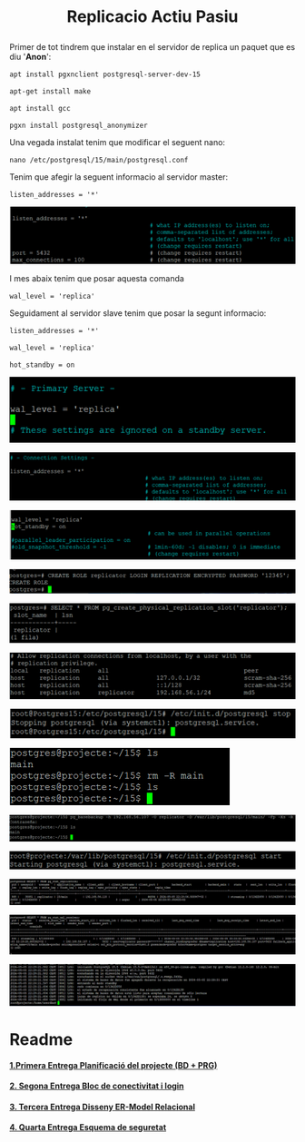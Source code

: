 # <p align="center">  Replicacio Actiu Pasiu </p>

Primer de tot tindrem que instalar en el servidor de replica un paquet que es diu '**Anon**':
```
apt install pgxnclient postgresql-server-dev-15
```
```
apt-get install make
```
```
apt install gcc
```
```
pgxn install postgresql_anonymizer
```
Una vegada instalat tenim que modificar el seguent nano:
```
nano /etc/postgresql/15/main/postgresql.conf
```
Tenim que afegir la seguent informacio al servidor master:
```
listen_addresses = '*'
```

![imatge1](Imatges/Replicacio1.png)<br>

I mes abaix tenim que posar aquesta comanda
```
wal_level = 'replica'
```

Seguidament al servidor slave tenim que posar la segunt informacio:

```
listen_addresses = '*'
```
```
wal_level = 'replica'
```
```
hot_standby = on
```


![imatge2](Imatges/Replicacio2.png)<br>

![imatge3](Imatges/Replicacio3.png)<br>

![imatge4](Imatges/Replicacio4.png)<br>

![imatge5](Imatges/Replicacio5.png)<br>

![imatge6](Imatges/Replicacio6.png)<br>

![imatge7](Imatges/Replicacio7.png)<br>

![imatge8](Imatges/Replicacio8.png)<br>

![imatge9](Imatges/Replicacio9.png)<br>

![imatge10](Imatges/Replicacio10.png)<br>

![imatge11](Imatges/Replicacio11.png)<br>

![imatge12](Imatges/Replicacio12.png)<br>

![imatge13](Imatges/Replicacio13.png)<br>

![imatge14](Imatges/Replicacio14.png)<br>










# Readme
#### [1.Primera Entrega Planificació del projecte (BD + PRG) ](https://github.com/Ruizzy98/Projecte-DAPM/tree/main/1.%20Primera%20Entrega%20Planificaci%C3%B3%20del%20projecte%20(BD%20%2B%20PRG))
#### [2. Segona Entrega Bloc de conectivitat i login](https://github.com/Ruizzy98/Projecte-DAPM/tree/main/2.%20Segona%20Entrega%20Bloc%20de%20conectivitat%20i%20login)
#### [3. Tercera Entrega Disseny ER-Model Relacional](https://github.com/Ruizzy98/Projecte-DAPM/tree/main/3.%20Tercera%20Entrega%20Disseny%20ER-Model%20Relacional)
#### [4. Quarta Entrega Esquema de seguretat](https://github.com/Ruizzy98/Projecte-DAPM/tree/main/4.%20Quarta%20Entrega%20Esquema%20de%20seguretat)
